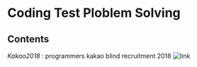 # Coding Test Ploblem Solving

## Contents

*Kakao2018* : programmers kakao blind recruitment 2018 ![link](https://programmers.co.kr/learn/challenges?selected_part_id=9317)
